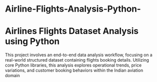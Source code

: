 # Airline-Flights-Analysis-Python-

# Airlines Flights Dataset Analysis using Python
This project involves an end-to-end data analysis workflow, focusing on a real-world structured dataset containing flights booking details. Utilizing core Python libraries, this analysis explores operational trends, price variations, and customer booking behaviors within the Indian aviation domain


